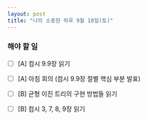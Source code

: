 ```yaml
---
layout: post
title: "나의 소중한 하루 9월 10일(토)"
---
```


### 해야 할 일

- [ ] [A] 컴시 9.9장 읽기
- [ ] [A] 아침 회의 (컴시 9.9장 절별 핵심 부분 발표)
- [ ] [B] 균형 이진 트리의 구현 방법들 읽기
- [ ] [B] 컴시 3, 7, 8, 9장 읽기

